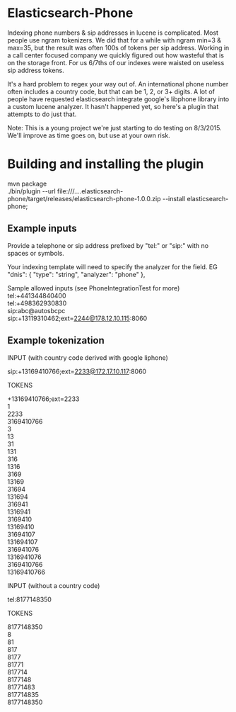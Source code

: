 # Elasticsearch-Phone

Indexing phone numbers & sip addresses in lucene is complicated. Most people use ngram tokenizers. We did that for a while with ngram min=3 & max=35, but the result was often 100s of tokens per sip address. Working in a call center focused company we quickly figured out how wasteful that is on the storage front. For us 6/7ths of our indexes were waisted on useless sip address tokens.

It's a hard problem to regex your way out of. An international phone number often includes a country code, but that can be 1, 2, or 3+ digits. A lot of people have requested elasticsearch integrate google's libphone library into a custom lucene analyzer. It hasn't happened yet, so here's a plugin that attempts to do just that.  

Note: This is a young project we're just starting to do testing on 8/3/2015. We'll improve as time goes on, but use at your own risk.  

# Building and installing the plugin
mvn package  
./bin/plugin --url file:///....elasticsearch-phone/target/releases/elasticsearch-phone-1.0.0.zip --install elasticsearch-phone;

## Example inputs

Provide a telephone or sip address prefixed by "tel:" or "sip:" with no spaces or symbols.

Your indexing template will need to specify the analyzer for the field. EG
            "dnis": {
              "type": "string",
              "analyzer": "phone"
            },


Sample allowed inputs (see PhoneIntegrationTest for more) 
tel:+441344840400   
tel:+498362930830  
sip:abc@autosbcpc  
sip:+13119310462;ext=2244@178.12.10.115:8060  

## Example tokenization

INPUT (with country code derived with google liphone)  

sip:+13169410766;ext=2233@172.17.10.117:8060  

TOKENS  

+13169410766;ext=2233  
1  
2233  
3169410766  
3  
13  
31  
131  
316  
1316  
3169  
13169  
31694  
131694  
316941  
1316941  
3169410  
13169410  
31694107  
131694107  
316941076  
1316941076  
3169410766  
13169410766  

INPUT (without a country code)  

tel:8177148350  

TOKENS  

8177148350  
8  
81  
817  
8177  
81771  
817714  
8177148  
81771483  
817714835  
8177148350  
  